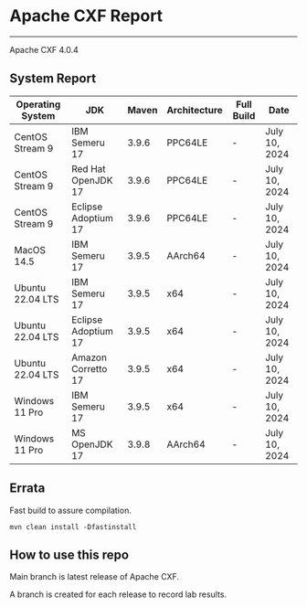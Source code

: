 # Apache CXF Report
--- 

Apache CXF 4.0.4

## System Report

| Operating System    | JDK       | Maven | Architecture | Full Build | Date  |
|---------------------|-----------|-------|--------------|------------|-------|
| CentOS Stream 9     | IBM Semeru 17  | 3.9.6 | PPC64LE      | - | July 10, 2024 |
| CentOS Stream 9     | Red Hat OpenJDK 17  | 3.9.6 | PPC64LE      | - | July 10, 2024 |
| CentOS Stream 9     | Eclipse Adoptium 17  | 3.9.6 | PPC64LE      | - | July 10, 2024 |
| MacOS 14.5          | IBM Semeru 17  | 3.9.5 | AArch64      | - | July 10, 2024 |
| Ubuntu 22.04 LTS    | IBM Semeru 17  | 3.9.5 | x64      | - | July 10, 2024 |
| Ubuntu 22.04 LTS    | Eclipse Adoptium 17  | 3.9.5 | x64      | - | July 10, 2024 |
| Ubuntu 22.04 LTS    | Amazon Corretto 17  | 3.9.5 | x64      | - | July 10, 2024 |
| Windows 11 Pro      | IBM Semeru 17  | 3.9.5 | x64      | - | July 10, 2024 |
| Windows 11 Pro      | MS OpenJDK 17  | 3.9.8 | AArch64      | - | July 10, 2024 |



## Errata


Fast build to assure compilation. 
```
mvn clean install -Dfastinstall
```

## How to use this repo

Main branch is latest release of Apache CXF.

A branch is created for each release to record lab results.
